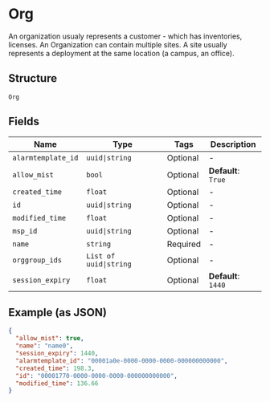 
# Org

An organization usualy represents a customer - which has inventories, licenses. An Organization can contain multiple sites. A site usually represents a deployment at the same location (a campus, an office).

## Structure

`Org`

## Fields

| Name | Type | Tags | Description |
|  --- | --- | --- | --- |
| `alarmtemplate_id` | `uuid\|string` | Optional | - |
| `allow_mist` | `bool` | Optional | **Default**: `True` |
| `created_time` | `float` | Optional | - |
| `id` | `uuid\|string` | Optional | - |
| `modified_time` | `float` | Optional | - |
| `msp_id` | `uuid\|string` | Optional | - |
| `name` | `string` | Required | - |
| `orggroup_ids` | `List of uuid\|string` | Optional | - |
| `session_expiry` | `float` | Optional | **Default**: `1440` |

## Example (as JSON)

```json
{
  "allow_mist": true,
  "name": "name0",
  "session_expiry": 1440,
  "alarmtemplate_id": "00001a0e-0000-0000-0000-000000000000",
  "created_time": 198.3,
  "id": "00001770-0000-0000-0000-000000000000",
  "modified_time": 136.66
}
```

